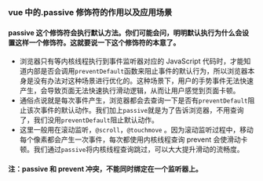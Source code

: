 ### vue 中的.passive 修饰符的作用以及应用场景

#### passive 这个修饰符会执行默认方法。你们可能会问，明明默认执行为什么会设置这样一个修饰符。这就要说一下这个修饰符的本意了。

- 浏览器只有等内核线程执行到事件监听器对应的 JavaScript 代码时，才能知道内部是否会调用`preventDefault`函数来阻止事件的默认行为，所以浏览器本身是没有办法对这种场景进行优化的。这种场景下，用户的手势事件无法快速产生，会导致页面无法快速执行滑动逻辑，从而让用户感觉到页面卡顿。
- 通俗点说就是每次事件产生，浏览器都会去查询一下是否有`preventDefault`阻止该次事件的默认动作。我们加上`passive`就是为了告诉浏览器，不用查询了，我们没用`preventDefault`阻止默认动作。
- 这里一般用在滚动监听，`@scroll`，`@touchmove` 。因为滚动监听过程中，移动每个像素都会产生一次事件，每次都使用内核线程查询 prevent 会使滑动卡顿。我们通过`passive`将内核线程查询跳过，可以大大提升滑动的流畅度。

#### 注：passive 和 prevent 冲突，不能同时绑定在一个监听器上。
